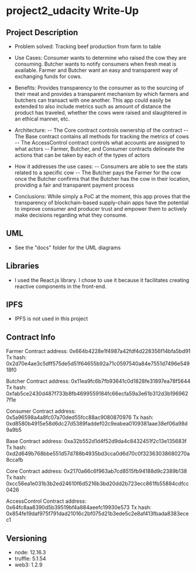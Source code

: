 # project2_udacity Write-Up

## Project Description
- Problem solved: 
Tracking beef production from farm to table

- Use Cases: 
Consumer wants to determine who raised the cow they are consuming. Butcher wants to notify consumers when fresh meat is available. Farmer and Butcher want an easy and transparent way of exchanging funds for cows.

- Benefits: 
Provides transparency to the consumer as to the sourcing of their meat and provides a transparent mechanism by which farmers and butchers can transact with one another. This app could easily be extended to also include metrics such as amount of distance the product has traveled, whether the cows were raised and slaughtered in an ethical manner, etc. 

- Architecture:
-- The Core contract controls ownership of the contract
-- The Base contract contains all methods for tracking the metrics of cows
-- The AccessControl contract controls what accounts are assigned to what actors
-- Farmer, Butcher, and Consumer contracts delineate the actions that can be taken by each of the types of actors

- How it addresses the use cases:
-- Consumers are able to see the stats related to a specific cow
-- The Butcher pays the Farmer for the cow once the Butcher confirms that the Butcher has the cow in their location, providing a fair and transparent payment process

- Conclusions:
While simply a PoC at the moment, this app proves that the transparency of blockchain-based supply-chain apps have the potential to improve consumer and producer trust and empower them to actively make decisions regarding what they consume. 

## UML
- See the "docs" folder for the UML diagrams

## Libraries
- I used the React.js library. I chose to use it because it facilitates creating reactive components in the front-end.

## IPFS
- IPFS is not used in this project

## Contract Info
Farmer 
Contract address: 0x664b4228e1f4987a42fdf4d228356f14bfa5bd91
Tx hash: 0x2d70e4ae3c5dff575de5d51f64655b92a71c0597540a84e7551d7496e54918f0 

Butcher 
Contract address: 0x11ea9fc6b7fb93641c0d1828fe31897ea78f5644
Tx hash: 0xfab5ce2430d487f733b8fb4699559184fc66ecfa59a3e61b312d3b1969627f1e 

Consumer 
Contract address: 0x5a96598a4a8fc07a70ded55fcc88ac9080870976
Tx hash: 0xd8580b4915e58d6dc27d5389faddef02c9eabea0109381aae38ef06a98d9a9b5 

Base 
Contract address: 0xa32b552d1d4f52d9da4c8432451f2c13e135683f
Tx hash: 0xd2d649b768bbe551d57d788b4935bd3cca0d6d70c0f32363038680270a8ccafb 

Core 
Contract address: 0x2170a66c6f963ab7cd8515fb94188d9c2389b138
Tx hash: 0xcc56ea1e031b3b2ed24610f6d5216b3bd20dd2b723ecc861fb55884cdfcc0426 

AccessControl 
Contract address: 0x64fc8aa8390d5b39519bf4a884aeefc19930e573
Tx hash: 0x854fe19daf975f791dad21016c2bf075d21b3ede5c2e8af413fbada8383ecec1

 ## Versioning
 - node: 12.16.3 
 - truffle: 5.1.54
 - web3: 1.2.9